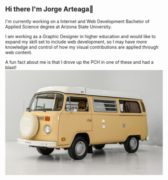 ## Hi there I'm Jorge Arteaga👋
I'm currently working on a Internet and Web Development Bachelor of Applied Science degree at Arizona State University.

I am working as a Graphic Designer in higher education and would like to expand my skill set to include web development, so I may have more knowledge and control of how my visual contributions are applied through web content.

A fun fact about me is that I drove up the PCH in one of these and had a blast!
![vw bus](vwCamper.jpg)
<!--
**jarteag1/jarteag1** is a ✨ _special_ ✨ repository because its `README.md` (this file) appears on your GitHub profile.

Here are some ideas to get you started:

- 🔭 I’m currently working on ...
- 🌱 I’m currently learning ...
- 👯 I’m looking to collaborate on ...
- 🤔 I’m looking for help with ...
- 💬 Ask me about ...
- 📫 How to reach me: ...
- 😄 Pronouns: ...
- ⚡ Fun fact: ...
-->
